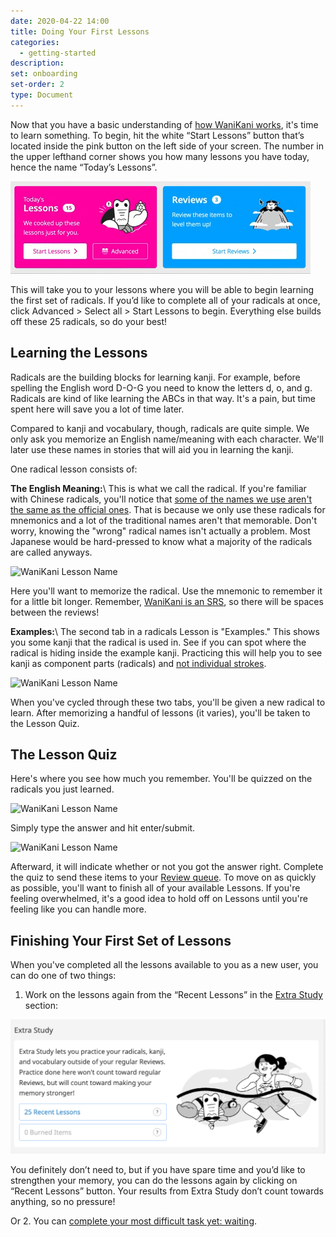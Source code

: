 ```yaml
---
date: 2020-04-22 14:00
title: Doing Your First Lessons
categories:
  - getting-started
description:
set: onboarding
set-order: 2
type: Document
---
```


Now that you have a basic understanding of [how WaniKani works](/getting-started/how-wanikani-works/), it's time to learn something. To begin, hit the white “Start Lessons” button that’s located inside the pink button on the left side of your screen. The number in the upper lefthand corner shows you how many lessons you have today, hence the name “Today’s Lessons”.

![WaniKani lessons button](/images/lessons-button3.gif)

This will take you to your lessons where you will be able to begin learning the first set of radicals. If you’d like to complete all of your radicals at once, click Advanced > Select all > Start Lessons to begin. Everything else builds off these 25 radicals, so do your best!

## Learning the Lessons

Radicals are the building blocks for learning kanji. For example, before spelling the English word D-O-G you need to know the letters d, o, and g. Radicals are kind of like learning the ABCs in that way. It's a pain, but time spent here will save you a lot of time later.

Compared to kanji and vocabulary, though, radicals are quite simple. We only ask you memorize an English name/meaning with each character. We'll later use these names in stories that will aid you in learning the kanji.

One radical lesson consists of:

**The English Meaning:**\\
This is what we call the radical. If you're familiar with Chinese radicals, you'll notice that [some of the names we use aren't the same as the official ones](/wanikani/japanese/radical-names/). That is because we  only use these radicals for mnemonics and a lot of the traditional names aren't that memorable. Don't worry, knowing the "wrong" radical names isn't actually a problem. Most Japanese would be hard-pressed to know what a majority of the radicals are called anyways.

![WaniKani Lesson Name](/images/lesson-radical-meaning.jpg)

Here you'll want to memorize the radical. Use the mnemonic to remember it for a little bit longer. Remember, [WaniKani is an SRS](/wanikani/srs/), so there will be spaces between the reviews!

**Examples:**\\
The second tab in a radicals Lesson is "Examples." This shows you some kanji that the radical is used in. See if you can spot where the radical is hiding inside the example kanji. Practicing this will help you to see kanji as component parts (radicals) and [not individual strokes](/wanikani/stroke-order/).

![WaniKani Lesson Name](/images/lesson-radical-examples.jpg)

When you've cycled through these two tabs, you'll be given a new radical to learn. After memorizing a handful of lessons (it varies), you'll be taken to the Lesson Quiz.

## The Lesson Quiz

Here's where you see how much you remember. You'll be quizzed on the radicals you just learned.

![WaniKani Lesson Name](/images/lesson-quiz-radical-empty.jpg)

Simply type the answer and hit enter/submit.

![WaniKani Lesson Name](/images/lesson-quiz-radical-filled.jpg)

Afterward, it will indicate whether or not you got the answer right. Complete the quiz to send these items to your [Review queue](/getting-started/first-reviews/). To move on as quickly as possible, you'll want to finish all of your available Lessons. If you're feeling overwhelmed, it's a good idea to hold off on Lessons until you're feeling like you can handle more.

## Finishing Your First Set of Lessons

When you've completed all the lessons available to you as a new user, you can do one of two things:

1. Work on the lessons again from the “Recent Lessons” in the [Extra Study](/getting-started/extra-study/) section:

![Extra Study](/images/extra-study2.png)

You definitely don’t need to, but if you have spare time and you’d like to strengthen your memory, you can do the lessons again by clicking on “Recent Lessons” button. Your results from Extra Study don’t count towards anything, so no pressure!

Or
2. You can [complete your most difficult task yet: waiting](/getting-started/waiting-for-reviews/).
